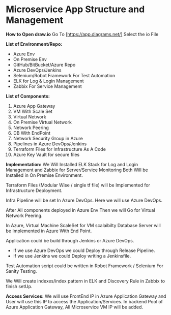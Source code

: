 # Microservice App Structure and Management
**How to Open draw.io**
Go To [https://app.diagrams.net/]
Select the io File

**List of Environment/Repo:**
- Azure Env
- On Premise Env
- GitHub/BitBucket/Azure Repo
- Azure DevOps/Jenkins
- Selenium/Robot Framework For Test Automation
- ELK for Log & Login Management
- Zabbix For Service Management

**List of Components:**
1. Azure App Gateway
2. VM With Scale Set
3. Virtual Network
4. On Premise Virtual Network
5. Network Peering
6. DB With EndPoint
7. Network Security Group in Azure
8. Pipelines in Azure DevOps/Jenkins
9. Terraform Files for Infrastructure As A Code
10. Azure Key Vault for secure files

**Implementation:**
We Will Installed ELK Stack for Log and Login Management and Zabbix for Server/Service Monitoring
Both Will be Installed in On Premise Environment.

Terraform Files (Modular Wise / single tf file) will be Implemented for Infrastructure Deployment.

Infra Pipeline will be set In Azure DevOps. Here we will use Azure DevOps.

After All components deployed in Azure Env Then we will Go for Virtual Network Peering.

In Azure, Virtual Machine ScaleSet for VM scalaibilty
Database Server will be Implemented in Azure With End Point.

Application could be build through Jenkins or Azure DevOps.
- If we use Azure DevOps we could Deploy through Release Pipeline.
- If we use Jenkins we could Deploy writing a Jenkinsfile.

Test Automation script could be written in Robot Framework / Selenium For Sanity Testing.

We Will create indexes/index pattern in ELK and Discovery Rule in Zabbix to finish setUp.

**Access Services:**
We will use FrontEnd IP in Azure Application Gateway and User will use this IP to access the Application/Services.
In backend Pool of Azure Application Gateway, All Microservice VM IP will be added.



